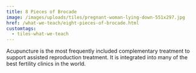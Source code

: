 ```yaml
---
title: 8 Pieces of Brocade
image: /images/uploads/tiles/pregnant-woman-lying-down-551x297.jpg
href: /what-we-teach/eight-pieces-of-brocade.html
customtags:
  - tiles-what-we-teach
---
```

Acupuncture is the most frequently included complementary treatment to support assisted reproduction treatment. It is integrated into many of the best fertility clinics in the world.
